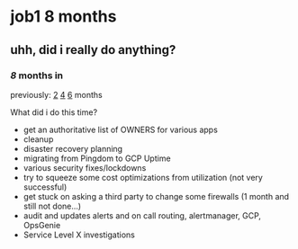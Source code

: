 # job1 8 months

## uhh, did i really do anything?

### _8_ months in

previously:
[2](/blog/12020-12-03-junior-sre-at-non-tech/)
[4](/blog/12021-01-27-4-months-at-job/)
[6](/blog/12021-04-06-job-6-months/)
months

What did i do this time?

- get an authoritative list of OWNERS for various apps
- cleanup
- disaster recovery planning
- migrating from Pingdom to GCP Uptime
- various security fixes/lockdowns
- try to squeeze some cost optimizations from utilization (not very successful)
- get stuck on asking a third party to change some firewalls (1 month and still not done...)
- audit and updates alerts and on call routing, alertmanager, GCP, OpsGenie
- Service Level X investigations
